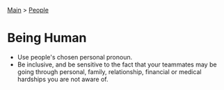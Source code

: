 [Main](../README.md) >
[People](./README.md)

# Being Human

- Use people's chosen personal pronoun.
- Be inclusive, and be sensitive to the fact that your teammates may be going
  through personal, family, relationship, financial or medical hardships you are
  not aware of.

